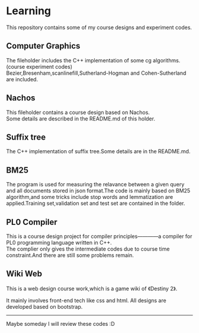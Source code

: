 # Learning
This repository contains some of my course designs and experiment codes.  
## Computer Graphics
The fileholder includes the C++ implementation of some cg algorithms.(course experiment codes)  
Bezier,Bresenham,scanlinefill,Sutherland-Hogman and Cohen-Sutherland are included.  
## Nachos
This fileholder contains a course design based on Nachos.  
Some details are described in the README.md of this holder.  
## Suffix tree
The C++ implementation of suffix tree.Some details are in the README.md.  
## BM25 
The program is used for measuring the relavance between a given query and all documents stored in json format.The code is mainly based on BM25 algorithm,and some tricks include stop words and lemmatization are applied.Training set,validation set and test set are contained in the folder.  
## PL0 Compiler
This is a course design project for compiler principles————a compiler for PL0 programming language written in C++.  
The complier only gives the intermediate codes due to course time constraint.And there are still some problems remain.  

## Wiki Web

This is a web design course work,which is a game wiki of 《Destiny 2》.  

It mainly involves front-end tech like css and html. All designs are developed based on bootstrap.   

___
Maybe someday I will review these codes :D  